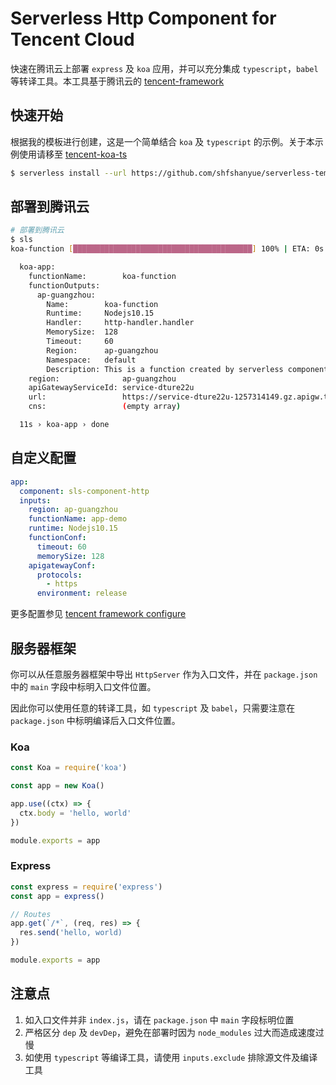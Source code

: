 # Serverless Http Component for Tencent Cloud

快速在腾讯云上部署 `express` 及 `koa` 应用，并可以充分集成 `typescript`，`babel` 等转译工具。本工具基于腾讯云的 [tencent-framework](https://github.com/serverless-components/tencent-framework)

## 快速开始

根据我的模板进行创建，这是一个简单结合 `koa` 及 `typescript` 的示例。关于本示例使用请移至 [tencent-koa-ts](https://github.com/shfshanyue/serverless-template-zh/tree/master/tencent-koa-ts)

```bash
$ serverless install --url https://github.com/shfshanyue/serverless-template-zh/tree/master/tencent-koa-ts --name koa-function
```

## 部署到腾讯云

```bash
# 部署到腾讯云
$ sls
koa-function [████████████████████████████████████████] 100% | ETA: 0s | Speed: 314.98k/

  koa-app:
    functionName:        koa-function
    functionOutputs:
      ap-guangzhou:
        Name:        koa-function
        Runtime:     Nodejs10.15
        Handler:     http-handler.handler
        MemorySize:  128
        Timeout:     60
        Region:      ap-guangzhou
        Namespace:   default
        Description: This is a function created by serverless component
    region:              ap-guangzhou
    apiGatewayServiceId: service-dture22u
    url:                 https://service-dture22u-1257314149.gz.apigw.tencentcs.com/release/
    cns:                 (empty array)

  11s › koa-app › done
```

## 自定义配置

```yaml
app:
  component: sls-component-http
  inputs:
    region: ap-guangzhou
    functionName: app-demo
    runtime: Nodejs10.15
    functionConf:
      timeout: 60
      memorySize: 128
    apigatewayConf:
      protocols:
        - https
      environment: release
```

更多配置参见 [tencent framework configure](https://github.com/serverless-components/tencent-framework/blob/master/docs/configure.md)

## 服务器框架

你可以从任意服务器框架中导出 `HttpServer` 作为入口文件，并在 `package.json` 中的 `main` 字段中标明入口文件位置。

因此你可以使用任意的转译工具，如 `typescript` 及 `babel`，只需要注意在 `package.json` 中标明编译后入口文件位置。

### Koa

```js
const Koa = require('koa')

const app = new Koa()

app.use((ctx) => {
  ctx.body = 'hello, world'
})

module.exports = app
```

### Express

```js
const express = require('express')
const app = express()

// Routes
app.get(`/*`, (req, res) => {
  res.send('hello, world)
})

module.exports = app
```

## 注意点

1. 如入口文件并非 `index.js`，请在 `package.json` 中 `main` 字段标明位置
1. 严格区分 `dep` 及 `devDep`，避免在部署时因为 `node_modules` 过大而造成速度过慢
1. 如使用 `typescript` 等编译工具，请使用 `inputs.exclude` 排除源文件及编译工具
